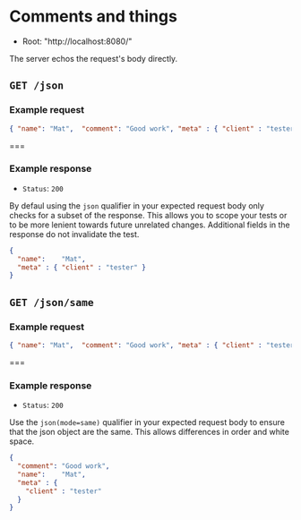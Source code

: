 # Comments and things

* Root: "http://localhost:8080/"

The server echos the request's body directly.

## `GET /json`

### Example request

```json
{ "name": "Mat",  "comment": "Good work", "meta" : { "client" : "tester", "api" : 1.0 } }
```

===

### Example response

* `Status`: `200`

By defaul using the `json` qualifier in your expected request body only checks for
a subset of the response. This allows you to scope your tests or to be more lenient
towards future unrelated changes. Additional fields in the response do not invalidate
the test.

```json
{
  "name":    "Mat",
  "meta" : { "client" : "tester" }
}
```

## `GET /json/same`

### Example request

```json
{ "name": "Mat",  "comment": "Good work", "meta" : { "client" : "tester" } }
```

===

### Example response

* `Status`: `200`

Use the `json(mode=same)` qualifier in your expected request body to ensure that the json object are the same.
This allows differences in order and white space.

```json
{
  "comment": "Good work",
  "name":    "Mat",
  "meta" : {
    "client" : "tester"
  }
}
```
